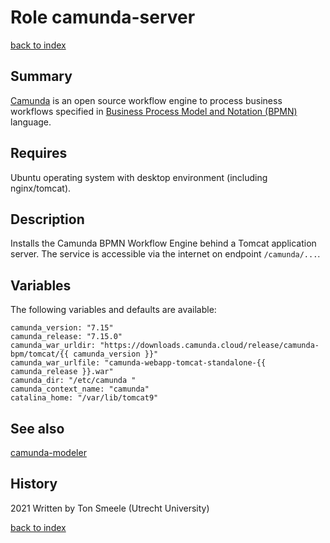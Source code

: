 # Role camunda-server
[back to index](../index.md#Roles)

## Summary
[Camunda](https://www.camunda.com) is an open source workflow engine to
process business workflows specified in [Business Process Model and Notation (BPMN)](https://www.bpmn.org/)
language.

## Requires
Ubuntu operating system with desktop environment (including nginx/tomcat).

## Description
Installs the Camunda BPMN Workflow Engine behind a Tomcat application server. 
The service is accessible via the internet on endpoint `/camunda/...`. 

## Variables
The following variables and defaults are available:
```
camunda_version: "7.15"
camunda_release: "7.15.0"
camunda_war_urldir: "https://downloads.camunda.cloud/release/camunda-bpm/tomcat/{{ camunda_version }}"
camunda_war_urlfile: "camunda-webapp-tomcat-standalone-{{ camunda_release }}.war"
camunda_dir: "/etc/camunda "
camunda_context_name: "camunda"
catalina_home: "/var/lib/tomcat9"
``` 

## See also
[camunda-modeler](camunda-modeler.md)

## History
2021 Written by Ton Smeele (Utrecht University)



[back to index](../index.md#Roles)
